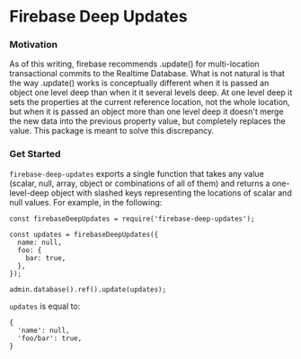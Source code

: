 # Firebase Deep Updates

### Motivation

As of this writing, firebase recommends .update() for multi-location transactional commits to the Realtime Database. What is not natural is that the way .update() works is conceptually different when it is passed an object one level deep than when it it several levels deep. At one level deep it sets the properties at the current reference location, not the whole location, but when it is passed an object more than one level deep it doesn't merge the new data into the previous property value, but completely replaces the value. This package is meant to solve this discrepancy.

### Get Started

`firebase-deep-updates` exports a single function that takes any value (scalar, null, array, object or combinations of all of them) and returns a one-level-deep object with slashed keys representing the locations of scalar and null values. For example, in the following:

```
const firebaseDeepUpdates = require('firebase-deep-updates');

const updates = firebaseDeepUpdates({
  name: null,
  foo: {
    bar: true,
  },
});

admin.database().ref().update(updates);
```

`updates` is equal to:

```
{
  'name': null,
  'foo/bar': true,
}
```
